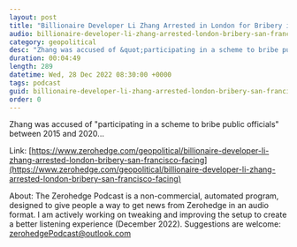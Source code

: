 ```yaml
---
layout: post
title: "Billionaire Developer Li Zhang Arrested in London for Bribery in San Francisco, Facing Extradition"
audio: billionaire-developer-li-zhang-arrested-london-bribery-san-francisco-facing-0
category: geopolitical
desc: "Zhang was accused of &quot;participating in a scheme to bribe public officials&quot; between 2015 and 2020..."
duration: 00:04:49
length: 289
datetime: Wed, 28 Dec 2022 08:30:00 +0000
tags: podcast
guid: billionaire-developer-li-zhang-arrested-london-bribery-san-francisco-facing-0
order: 0
---
```

Zhang was accused of &quot;participating in a scheme to bribe public officials&quot; between 2015 and 2020...

Link: [https://www.zerohedge.com/geopolitical/billionaire-developer-li-zhang-arrested-london-bribery-san-francisco-facing](https://www.zerohedge.com/geopolitical/billionaire-developer-li-zhang-arrested-london-bribery-san-francisco-facing)

About: The Zerohedge Podcast is a non-commercial, automated program, designed to give people a way to get news from Zerohedge in an audio format.  I am actively working on tweaking and improving the setup to create a better listening experience (December 2022).  Suggestions are welcome: [zerohedgePodcast@outlook.com](mailto:zerohedgePodcast@outlook.com)
